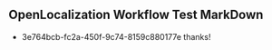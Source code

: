 ## OpenLocalization Workflow Test MarkDown
* 3e764bcb-fc2a-450f-9c74-8159c880177e 
thanks!<!--HONumber=Mar16_HO3-->
